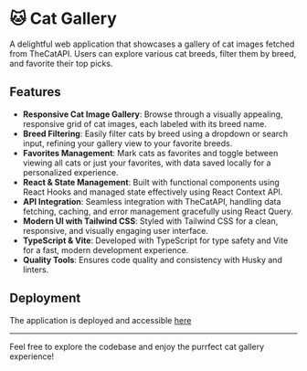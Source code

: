 # 🐱 Cat Gallery

A delightful web application that showcases a gallery of cat images fetched from TheCatAPI. Users can explore various cat breeds, filter them by breed, and favorite their top picks.

## Features

- **Responsive Cat Image Gallery**: Browse through a visually appealing, responsive grid of cat images, each labeled with its breed name.
- **Breed Filtering**: Easily filter cats by breed using a dropdown or search input, refining your gallery view to your favorite breeds.
- **Favorites Management**: Mark cats as favorites and toggle between viewing all cats or just your favorites, with data saved locally for a personalized experience.
- **React & State Management**: Built with functional components using React Hooks and managed state effectively using React Context API.
- **API Integration**: Seamless integration with TheCatAPI, handling data fetching, caching, and error management gracefully using React Query.
- **Modern UI with Tailwind CSS**: Styled with Tailwind CSS for a clean, responsive, and visually engaging user interface.
- **TypeScript & Vite**: Developed with TypeScript for type safety and Vite for a fast, modern development experience.
- **Quality Tools**: Ensures code quality and consistency with Husky and linters.

## Deployment

The application is deployed and accessible [here](https://rely-test-kliushnyk.vercel.app/search)

---

Feel free to explore the codebase and enjoy the purrfect cat gallery experience!
